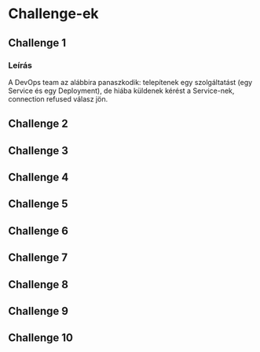 # Challenge-ek

## Challenge 1
### Leírás
A DevOps team az alábbira panaszkodik: telepítenek egy szolgáltatást (egy Service és egy Deployment), de hiába küldenek kérést a Service-nek, connection refused válasz jön.

## Challenge 2

## Challenge 3

## Challenge 4

## Challenge 5

## Challenge 6

## Challenge 7

## Challenge 8

## Challenge 9

## Challenge 10